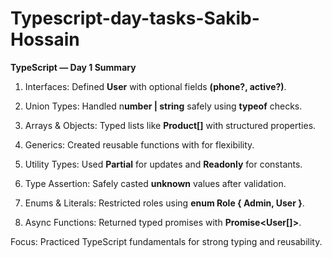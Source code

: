 # Typescript-day-tasks-Sakib-Hossain

**TypeScript — Day 1 Summary**


1. Interfaces: Defined **User** with optional fields **(phone?, active?)**.

2. Union Types: Handled n**umber | string** safely using **typeof** checks.

3. Arrays & Objects: Typed lists like **Product[]** with structured properties.

4. Generics: Created reusable functions with **<T>** for flexibility.

5. Utility Types: Used **Partial** for updates and **Readonly** for constants.

6. Type Assertion: Safely casted **unknown** values after validation.

7. Enums & Literals: Restricted roles using **enum Role { Admin, User }**.

8. Async Functions: Returned typed promises with **Promise<User[]>**.

Focus: Practiced TypeScript fundamentals for strong typing and reusability.
